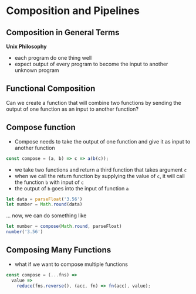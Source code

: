 # Composition and Pipelines

## Composition in General Terms

__Unix Philosophy__
* each program do one thing well
* expect output of every program to become the input to another unknown program

## Functional Composition

Can we create a function that will combine two functions by sending the output of one function as an input to another function?

## Compose function
* Compose needs to take the output of one function and give it as input to another function

```javascript
const compose = (a, b) => c => a(b(c));
```

* we take two functions and return a third function that takes argument `c`
* when we call the return function by supplying the value of `c`, it will call the function `b` with input of `c`
* the output of `b` goes into the input of function `a`

```javascript
let data = parseFloat('3.56')
let number = Math.round(data)
```

... now, we can do something like

```javascript
let number = compose(Math.round, parseFloat)
number('3.56')
```

## Composing Many Functions
* what if we want to compose multiple functions

```javascript
const compose = (...fns) =>
  value =>
    reduce(fns.reverse(), (acc, fn) => fn(acc), value);
```




